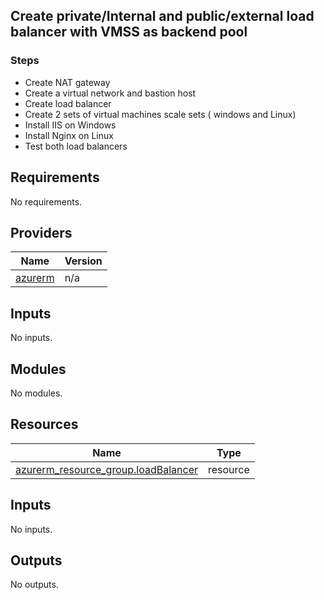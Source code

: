 <!-- BEGIN_TF_DOCS -->
## Create private/Internal and public/external load balancer with VMSS as backend pool

### Steps
- Create NAT gateway
- Create a virtual network and bastion host
- Create load balancer
- Create 2 sets of virtual machines scale sets ( windows and Linux)
- Install IIS on Windows
- Install Nginx on Linux
- Test both load balancers

## Requirements

No requirements.

## Providers

| Name | Version |
|------|---------|
| <a name="provider_azurerm"></a> [azurerm](#provider\_azurerm) | n/a |

## Inputs

No inputs.

## Modules

No modules.

## Resources

| Name | Type |
|------|------|
| [azurerm_resource_group.loadBalancer](https://registry.terraform.io/providers/hashicorp/azurerm/latest/docs/resources/resource_group) | resource |

## Inputs

No inputs.

## Outputs

No outputs.
<!-- END_TF_DOCS -->